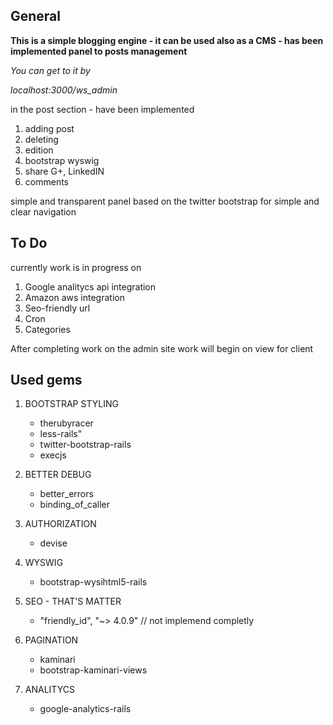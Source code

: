 ## General 

**This is a simple blogging engine - it can be used also as a CMS - has been implemented panel to posts management** 

_You can get to it by_ 

_localhost:3000/ws_admin_ 

in the post section - have been implemented

1. adding post
2. deleting
3. edition
4. bootstrap wyswig 
5. share G+, LinkedIN 
6. comments 

simple and transparent panel based on the twitter bootstrap for simple and clear navigation

## To Do 

currently work is in progress on

1. Google analitycs api integration 
2. Amazon aws integration 
3. Seo-friendly url 
4. Cron
5. Categories 

After completing work on the admin site work will begin on view for client

## Used gems

1. BOOTSTRAP STYLING <BR>
   * therubyracer
   * less-rails"
   * twitter-bootstrap-rails
   * execjs

2. BETTER DEBUG <BR>
   * better_errors
   * binding_of_caller

3. AUTHORIZATION <BR>
   * devise

4. WYSWIG <BR>
   * bootstrap-wysihtml5-rails

5. SEO - THAT'S MATTER <BR>
   * "friendly_id", "~> 4.0.9" // not implemend completly

6. PAGINATION <BR>
   * kaminari
   * bootstrap-kaminari-views

7. ANALITYCS <BR>
   * google-analytics-rails